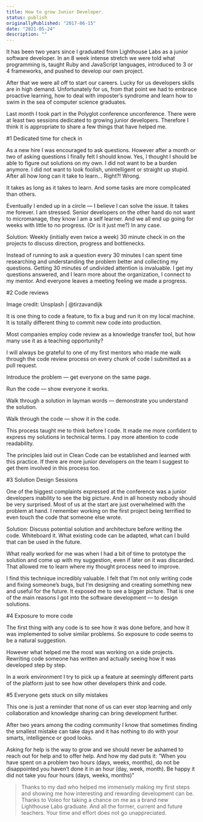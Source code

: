 ```yaml
---
title: How to grow Junior Developer.
status: publish
originallyPublished: "2017-06-15"
date: "2021-05-24"
description: ""
---
```


It has been two years since I graduated from Lighthouse Labs as a junior software developer. In an 8 week intense stretch we were told what programming is, taught Ruby and JavaScript languages, introduced to 3 or 4 frameworks, and pushed to develop our own project.

After that we were all off to start our careers. Lucky for us developers skills are in high demand. Unfortunately for us, from that point we had to embrace proactive learning, how to deal with imposter’s syndrome and learn how to swim in the sea of computer science graduates.

Last month I took part in the Polyglot conference unconference. There were at least two sessions dedicated to growing junior developers. Therefore I think it is appropriate to share a few things that have helped me.

#1 Dedicated time for check in

As a new hire I was encouraged to ask questions. However after a month or two of asking questions I finally felt I should know. Yes, I thought I should be able to figure out solutions on my own. I did not want to be a burden anymore. I did not want to look foolish, unintelligent or straight up stupid. After all how long can it take to learn… Right?! Wrong.

It takes as long as it takes to learn. And some tasks are more complicated than others.

Eventually I ended up in a circle — I believe I can solve the issue. It takes me forever. I am stressed. Senior developers on the other hand do not want to micromanage, they know I am a self learner. And we all end up going for weeks with little to no progress. (Or is it just me?) In any case.

Solution: Weekly (initially even twice a week) 30 minute check in on the projects to discuss direction, progress and bottlenecks.

Instead of running to ask a question every 30 minutes I can spent time researching and understanding the problem better and collecting my questions. Getting 30 minutes of undivided attention is invaluable. I get my questions answered, and I learn more about the organization, I connect to my mentor. And everyone leaves a meeting feeling we made a progress.

#2 Code reviews

Image credit: Unsplash | @tirzavandijk

It is one thing to code a feature, to fix a bug and run it on my local machine. It is totally different thing to commit new code into production.

Most companies employ code review as a knowledge transfer tool, but how many use it as a teaching opportunity?

I will always be grateful to one of my first mentors who made me walk through the code review process on every chunk of code I submitted as a pull request.

Introduce the problem — get everyone on the same page.

Run the code — show everyone it works.

Walk through a solution in layman words — demonstrate you understand the solution.

Walk through the code — show it in the code.

This process taught me to think before I code. It made me more confident to express my solutions in technical terms. I pay more attention to code readability.

The principles laid out in Clean Code can be established and learned with this practice. If there are more junior developers on the team I suggest to get them involved in this process too.

#3 Solution Design Sessions

One of the biggest complaints expressed at the conference was a junior developers inability to see the big picture. And in all honesty nobody should be very surprised. Most of us at the start are just overwhelmed with the problem at hand. I remember working on the first project being terrified to even touch the code that someone else wrote.

Solution: Discuss potential solution and architecture before writing the code. Whiteboard it. What existing code can be adapted, what can I build that can be used in the future.

What really worked for me was when I had a bit of time to prototype the solution and come up with my suggestion, even if later on it was discarded. That allowed me to learn where my thought process need to improve.

I find this technique incredibly valuable. I felt that I’m not only writing code and fixing someone’s bugs, but I’m designing and creating something new and useful for the future. It exposed me to see a bigger picture. That is one of the main reasons I got into the software development — to design solutions.

#4 Exposure to more code

The first thing with any code is to see how it was done before, and how it was implemented to solve similar problems. So exposure to code seems to be a natural suggestion.

However what helped me the most was working on a side projects. Rewriting code someone has written and actually seeing how it was developed step by step.

In a work environment I try to pick up a feature at seemingly different parts of the platform just to see how other developers think and code.

#5 Everyone gets stuck on silly mistakes

This one is just a reminder that none of us can ever stop learning and only collaboration and knowledge sharing can bring development further.

After two years among the coding community I know that sometimes finding the smallest mistake can take days and it has nothing to do with your smarts, intelligence or good looks.

Asking for help is the way to grow and we should never be ashamed to reach out for help and to offer help. And how my dad puts it:
“When you have spent on a problem two hours (days, weeks, months), do not be disappointed you haven’t done it in an hour (day, week, month). Be happy it did not take you four hours (days, weeks, months)”

> Thanks to my dad who helped me immensely making my first steps and showing me how interesting and rewarding development can be. Thanks to Voleo for taking a chance on me as a brand new Lighthouse Labs graduate. And all the former, current and future teachers. Your time and effort does not go unappreciated.